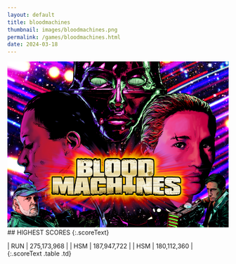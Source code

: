 ```yaml
---
layout: default
title: bloodmachines
thumbnail: images/bloodmachines.png
permalink: /games/bloodmachines.html
date: 2024-03-18
---
```


<img src="../images/bloodmachines.png" class="gameThumbnail img-fluid mx-auto align-middle">
## HIGHEST SCORES
{:.scoreText}

| RUN | 275,173,968 | 
| HSM | 187,947,722 | 
| HSM | 180,112,360 | 
{:.scoreText .table .td}
